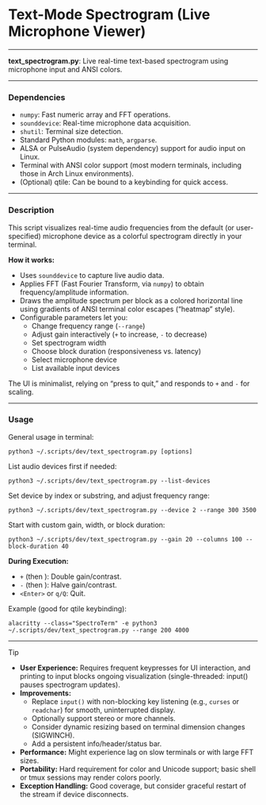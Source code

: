 # Text-Mode Spectrogram (Live Microphone Viewer)

---

**text_spectrogram.py**: Live real-time text-based spectrogram using microphone input and ANSI colors.

---

### Dependencies

- `numpy`: Fast numeric array and FFT operations.
- `sounddevice`: Real-time microphone data acquisition.
- `shutil`: Terminal size detection.
- Standard Python modules: `math`, `argparse`.
- ALSA or PulseAudio (system dependency) support for audio input on Linux.
- Terminal with ANSI color support (most modern terminals, including those in Arch Linux environments).
- (Optional) qtile: Can be bound to a keybinding for quick access.

---

### Description

This script visualizes real-time audio frequencies from the default (or user-specified) microphone device as a colorful spectrogram directly in your terminal. 

**How it works:**
- Uses `sounddevice` to capture live audio data.
- Applies FFT (Fast Fourier Transform, via `numpy`) to obtain frequency/amplitude information.
- Draws the amplitude spectrum per block as a colored horizontal line using gradients of ANSI terminal color escapes (“heatmap” style).
- Configurable parameters let you:
    - Change frequency range (`--range`)
    - Adjust gain interactively (`+` to increase, `-` to decrease)
    - Set spectrogram width
    - Choose block duration (responsiveness vs. latency)
    - Select microphone device
    - List available input devices

The UI is minimalist, relying on “press <enter> to quit,” and responds to `+` and `-` for scaling.

---

### Usage

General usage in terminal:
```
python3 ~/.scripts/dev/text_spectrogram.py [options]
```
List audio devices first if needed:
```
python3 ~/.scripts/dev/text_spectrogram.py --list-devices
```
Set device by index or substring, and adjust frequency range:
```
python3 ~/.scripts/dev/text_spectrogram.py --device 2 --range 300 3500
```
Start with custom gain, width, or block duration:
```
python3 ~/.scripts/dev/text_spectrogram.py --gain 20 --columns 100 --block-duration 40
```
**During Execution:**
- `+` (then <enter>): Double gain/contrast.
- `-` (then <enter>): Halve gain/contrast.
- `<Enter>` or `q/Q`: Quit.

Example (good for qtile keybinding):
```
alacritty --class="SpectroTerm" -e python3 ~/.scripts/dev/text_spectrogram.py --range 200 4000
```

---

> [!TIP]
> - **User Experience:** Requires frequent keypresses for UI interaction, and printing to input blocks ongoing visualization (single-threaded: input() pauses spectrogram updates).
> - **Improvements:**
>   - Replace `input()` with non-blocking key listening (e.g., `curses` or `readchar`) for smooth, uninterrupted display.
>   - Optionally support stereo or more channels.
>   - Consider dynamic resizing based on terminal dimension changes (SIGWINCH).
>   - Add a persistent info/header/status bar.
> - **Performance:** Might experience lag on slow terminals or with large FFT sizes.
> - **Portability:** Hard requirement for color and Unicode support; basic shell or tmux sessions may render colors poorly.
> - **Exception Handling:** Good coverage, but consider graceful restart of the stream if device disconnects.
